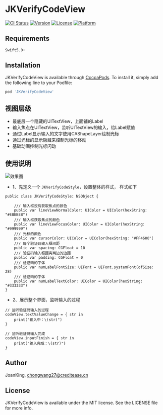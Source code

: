 
# JKVerifyCodeView

[![CI Status](https://img.shields.io/travis/JoanKing/JKVerifyCodeView.svg?style=flat)](https://travis-ci.org/JoanKing/JKVerifyCodeView)
[![Version](https://img.shields.io/cocoapods/v/JKVerifyCodeView.svg?style=flat)](https://cocoapods.org/pods/JKVerifyCodeView)
[![License](https://img.shields.io/cocoapods/l/JKVerifyCodeView.svg?style=flat)](https://cocoapods.org/pods/JKVerifyCodeView)
[![Platform](https://img.shields.io/cocoapods/p/JKVerifyCodeView.svg?style=flat)](https://cocoapods.org/pods/JKVerifyCodeView)

## Requirements

    Swift5.0+

## Installation

JKVerifyCodeView is available through [CocoaPods](https://cocoapods.org). To install
it, simply add the following line to your Podfile:

```ruby
pod 'JKVerifyCodeView'
```

## 视图层级
  - 最底层一个隐藏的UITextView，上面铺的Label
  - 输入焦点在UITextView，监听UITextView的输入，给Label赋值
  - 通过Label显示输入的文字使用CAShapeLayer绘制光标
  - 通过光标的显示隐藏来控制光标的移动
  - 基础动画控制光标闪动
 
## 使用说明
![效果图](https://user-images.githubusercontent.com/19670000/120996449-e718bc80-c7b8-11eb-9e68-cb4657fa2567.gif)

   - 1、先定义一个 `JKVerifyCodeStyle`，设置整体的样式， 样式如下

    public class JKVerifyCodeStyle: NSObject {
    
        /// 输入框没有获取焦点的颜色
        public var lineViewNormalColor: UIColor = UIColor(hexString: "#EBEBEB")
        /// 输入框获取焦点的颜色
        public var lineViewFocusColor: UIColor = UIColor(hexString: "#999999")
        /// 光标的颜色
        public var cursorColor: UIColor = UIColor(hexString: "#FF4600")
        /// 每个验证码输入框间距
        public var spacing: CGFloat = 10
        /// 验证码输入框距离两边的边距
        public var padding: CGFloat = 0
        /// 验证码的字体
        public var numLabelFontSize: UIFont = UIFont.systemFont(ofSize: 28)
        /// 验证码的字体
        public var numLabelTextColor: UIColor = UIColor(hexString: "#333333")
    }
    
   - 2、展示整个界面，监听输入的过程

    // 监听验证码输入的过程
    codeView.textValueChange = { str in
        print("输入中：\(str)")
    }
        
    // 监听验证码输入完成
    codeView.inputFinish = { str in
        print("输入完成：\(str)")
    }

## Author

JoanKing, chongwang27@creditease.cn

## License

JKVerifyCodeView is available under the MIT license. See the LICENSE file for more info.
